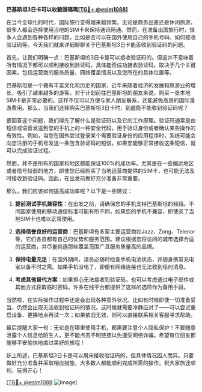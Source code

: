 **巴基斯坦3日卡可以收驗證碼嗎[[TG💪+ @esim1088](https://t.me/s/esim1088)]**

在当今全球化的时代，国际旅行变得越来越频繁。无论是商务出差还是休闲旅游，很多人都会选择使用当地的SIM卡来保持通讯畅通。然而，在准备出国旅行时，很多人会遇到各种各样的问题，比如是否可以在国外使用自己的手机号码、如何接收验证码等。今天我们就来详细聊聊关于巴基斯坦3日卡能否收到验证码的问题。

首先，让我们明确一点：巴基斯坦的3日卡是可以接收验证码的。但这并不意味着所有情况下都可以顺利接收到验证码。具体能否成功接收验证码，取决于几个关键因素，包括运营商的服务质量、网络覆盖情况以及您所在的具体位置等。

巴基斯坦是一个拥有丰富文化和历史的国家，近年来随着经济的发展和旅游业的增长，吸引了越来越多的游客。对于计划前往巴基斯坦的朋友来说，购买一张本地SIM卡是非常必要的。这样不仅可以方便与家人朋友联系，还能避免高昂的国际漫游费用。那么，当我们选择购买巴基斯坦3日卡时，到底能不能收到验证码呢？

要回答这个问题，我们得先了解什么是验证码以及它的工作原理。验证码通常是由短信或语音发送到您的手机上的一种安全代码，用于验证身份或者确认某些操作的有效性。例如，当您在国外尝试登录某个需要验证身份的应用程序时，系统可能会向您注册的手机号发送一条包含验证码的短信。如果您能够正常接收这条短信，就可以完成验证过程。

然而，并不是所有的国家和地区都能保证100%的成功率。尤其是在一些偏远地区或者信号较弱的地方，即使您已经购买了当地运营商提供的SIM卡，也可能无法及时接收到验证码。因此，在出发前做好充分准备非常重要。

那么，我们应该如何提高成功率呢？以下是一些建议：

1. **提前测试手机兼容性**：在出发之前，请确保您的手机支持巴基斯坦的频段。不同国家使用的移动通信标准可能有所不同，如果您的手机不兼容，即使买了当地SIM卡也难以正常使用。
   
2. **选择信誉良好的运营商**：巴基斯坦有多家主要运营商如Jazz、Zong、Telenor等，它们各自都有自己的优势和服务范围。建议根据您将访问的城市选择合适的运营商，并尽量挑选那些覆盖范围广且服务质量高的品牌。

3. **保持电量充足**：在国外期间，请务必随时检查手机电池状态，并随身携带充电宝以备不时之需。如果手机没电了，即便有网络连接也无法收到任何消息。

4. **考虑其他替代方案**：如果担心无法接收到验证码，也可以考虑通过电子邮件或其他方式获取临时密码。许多在线平台都提供了这样的选项作为备用手段。

当然啦，在实际操作过程中还是会出现各种意外状况。比如有时候即使一切准备妥当，仍然会出现无法收到验证码的情况。这时候就需要冷静应对了——可以尝试重启设备、更换地点再试一次；如果依旧无效，则可以直接联系相关客服寻求帮助。

最后提醒大家一句：无论是在哪里使用手机，都需要注意个人隐私保护！不要随意泄露个人信息给陌生人，更不能点击不明链接以免遭受网络诈骗。希望每位朋友都能够平安愉快地度过美好的旅程！

综上所述，巴基斯坦3日卡是可以用来接收验证码的，但具体情况因人而异。只要做好充分准备并采取相应措施，大多数人都能顺利完成所需的操作。祝大家旅途顺利，玩得开心！

[[TG💪+ @esim1088](https://t.me/s/esim1088) ![Image](https://i.postimg.cc/4NQfJmqS/Snipaste-2025-05-13-00-14-12.png)]